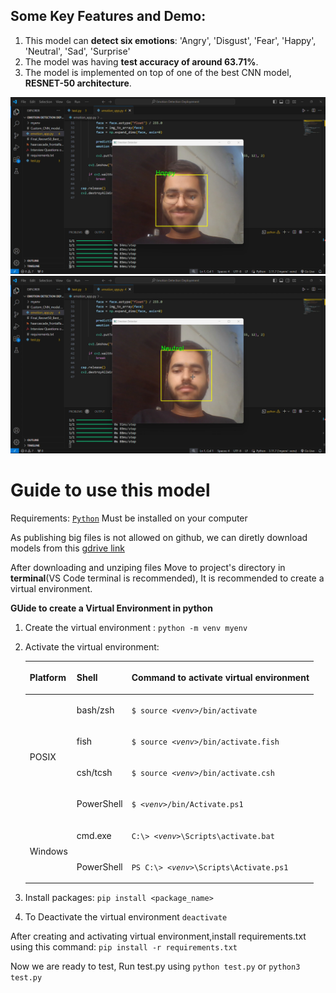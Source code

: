 ## Some Key Features and Demo:
1. This model can **detect six emotions**: 'Angry', 'Disgust', 'Fear', 'Happy', 'Neutral', 'Sad', 'Surprise'
2. The model was having **test accuracy of around 63.71%**.
3. The model is implemented on top of one of the best CNN model, **RESNET-50 architecture**.

![alt text](assets/img1.png)
![alt text](assets/img2.png)

# Guide to use this model
Requirements: <a href="https://www.python.org/downloads/"> `Python`</a>  Must be installed on your computer

As publishing big files is not allowed on github, we can diretly download models from this <a href="https://drive.google.com/file/d/116vQNP6Poh0VRbAmmjU2dbaL1rUGt_Wt/view?usp=sharing">gdrive link</a>

After downloading and unziping files Move to project's directory in **terminal**(VS Code terminal is recommended), It is recommended to create a virtual environment.

**GUide to create a Virtual Environment in python**  
1. Create the virtual environment : `python -m venv myenv `      
2. Activate the virtual environment:
    <div class="responsive-table__container"><table class="docutils align-default">
    <thead>
    <tr class="row-odd"><th class="head"><p>Platform</p></th>
    <th class="head"><p>Shell</p></th>
    <th class="head"><p>Command to activate virtual environment</p></th>
    </tr>
    </thead>
    <tbody>
    <tr class="row-even"><td rowspan="4"><p>POSIX</p></td>
    <td><p>bash/zsh</p></td>
    <td><p><code class="samp docutils literal notranslate"><span class="pre">$</span> <span class="pre">source</span> <em><span class="pre">&lt;venv&gt;</span></em><span class="pre">/bin/activate</span></code></p></td>
    </tr>
    <tr class="row-odd"><td><p>fish</p></td>
    <td><p><code class="samp docutils literal notranslate"><span class="pre">$</span> <span class="pre">source</span> <em><span class="pre">&lt;venv&gt;</span></em><span class="pre">/bin/activate.fish</span></code></p></td>
    </tr>
    <tr class="row-even"><td><p>csh/tcsh</p></td>
    <td><p><code class="samp docutils literal notranslate"><span class="pre">$</span> <span class="pre">source</span> <em><span class="pre">&lt;venv&gt;</span></em><span class="pre">/bin/activate.csh</span></code></p></td>
    </tr>
    <tr class="row-odd"><td><p>PowerShell</p></td>
    <td><p><code class="samp docutils literal notranslate"><span class="pre">$</span> <em><span class="pre">&lt;venv&gt;</span></em><span class="pre">/bin/Activate.ps1</span></code></p></td>
    </tr>
    <tr class="row-even"><td rowspan="2"><p>Windows</p></td>
    <td><p>cmd.exe</p></td>
    <td><p><code class="samp docutils literal notranslate"><span class="pre">C:\&gt;</span> <em><span class="pre">&lt;venv&gt;</span></em><span class="pre">\Scripts\activate.bat</span></code></p></td>
    </tr>
    <tr class="row-odd"><td><p>PowerShell</p></td>
    <td><p><code class="samp docutils literal notranslate"><span class="pre">PS</span> <span class="pre">C:\&gt;</span> <em><span class="pre">&lt;venv&gt;</span></em><span class="pre">\Scripts\Activate.ps1</span></code></p></td>
    </tr>
    </tbody>
    </table></div>
3.  Install packages: `pip install <package_name>`    

4. To Deactivate the virtual environment  `deactivate`           
     
After creating and activating virtual environment,install requirements.txt using this command: `pip install -r requirements.txt`

Now we are ready to test,
Run test.py using `python test.py` or `python3 test.py`
